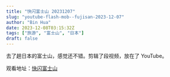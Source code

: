 ```yaml
---
title: "快闪富士山 20231207"
slug: "youtube-flash-mob--fujisan-2023-12-07"
author: "Bin Hua"
date: 2023-12-08T03:15:32Z
tags: ["旅游", "富士山", "日本"]
draft: false
---
```


去了趟日本的富士山，感觉还不错。剪辑了段视频，放在了 YouTube。

观看地址：[快闪富士山](https://www.youtube.com/watch?v=gj5-gh2x3PE)